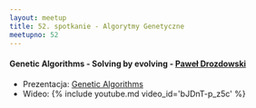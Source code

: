 ```yaml
---
layout: meetup
title: 52. spotkanie - Algorytmy Genetyczne
meetupno: 52
---
```


#### Genetic Algorithms - Solving by evolving - [Paweł Drozdowski]()
* Prezentacja: [Genetic Algorithms]({{BASE_PATH}}/assets/GeneticAlgorithms.pptx)
* Wideo: {% include youtube.md video_id='bJDnT-p\_z5c' %}
